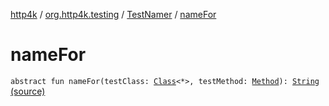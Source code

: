 [http4k](../../index.md) / [org.http4k.testing](../index.md) / [TestNamer](index.md) / [nameFor](./name-for.md)

# nameFor

`abstract fun nameFor(testClass: `[`Class`](http://docs.oracle.com/javase/6/docs/api/java/lang/Class.html)`<*>, testMethod: `[`Method`](http://docs.oracle.com/javase/6/docs/api/java/lang/reflect/Method.html)`): `[`String`](https://kotlinlang.org/api/latest/jvm/stdlib/kotlin/-string/index.html) [(source)](https://github.com/http4k/http4k/blob/master/http4k-testing-approval/src/main/kotlin/org/http4k/testing/TestNamer.kt#L9)